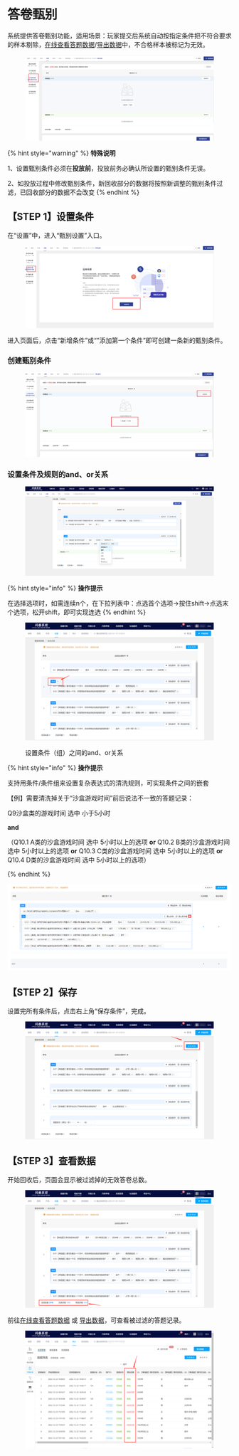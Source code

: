 # 答卷甄别

系统提供答卷甄别功能，适用场景：玩家提交后系统自动按指定条件把不符合要求的样本剔除，[在线查看答题数据](../../tong-ji-fen-xi/da-ti-shu-ju-zai-xian-cha-kan.md)/[导出数据](../../xia-zai-shu-ju/)中，不合格样本被标记为无效。

<figure><img src="../../../.gitbook/assets/image (13) (1) (1).png" alt=""><figcaption></figcaption></figure>

{% hint style="warning" %}
**特殊说明**

1、设置甄别条件必须在**投放前**，投放前务必确认所设置的甄别条件无误。

2、如投放过程中修改甄别条件，新回收部分的数据将按照新调整的甄别条件过滤，已回收部分的数据不会改变
{% endhint %}

## 【STEP 1】设置条件

在“设置”中，进入“甄别设置”入口。

<figure><img src="../../../.gitbook/assets/image (15) (1) (1).png" alt=""><figcaption></figcaption></figure>

进入页面后，点击“新增条件”或“”添加第一个条件”即可创建一条新的甄别条件。

### 创建甄别条件

<figure><img src="../../../.gitbook/assets/image (16) (1) (1).png" alt=""><figcaption></figcaption></figure>

### 设置条件及规则的and、or关系

<figure><img src="../../../.gitbook/assets/Snipaste_2024-01-29_09-26-46.png" alt=""><figcaption></figcaption></figure>

{% hint style="info" %}
**操作提示**

在选择选项时，如需连续n个，在下拉列表中：点选首个选项->按住shift->点选末个选项，松开shift，即可实现连选
{% endhint %}

<figure><img src="../../../.gitbook/assets/image (431).png" alt=""><figcaption><p>设置条件（组）之间的and、or关系</p></figcaption></figure>

{% hint style="info" %}
**操作提示**

支持用条件/条件组来设置复杂表达式的清洗规则，可实现条件之间的嵌套



【例】需要清洗掉关于“沙盒游戏时间”前后说法不一致的答题记录：

Q9沙盒类的游戏时间 选中 小于5小时&#x20;

**and**&#x20;

（Q10.1 A类的沙盒游戏时间 选中 5小时以上的选项 **or** Q10.2 B类的沙盒游戏时间 选中 5小时以上的选项 **or** Q10.3 C类的沙盒游戏时间 选中 5小时以上的选项 **or** Q10.4 D类的沙盒游戏时间 选中 5小时以上的选项）


{% endhint %}

![【例】复杂条件 --嵌套条件组](<../../../.gitbook/assets/image (81).png>)

## 【STEP 2】保存

设置完所有条件后，点击右上角“保存条件”，完成。

<figure><img src="../../../.gitbook/assets/image (401).png" alt=""><figcaption></figcaption></figure>

## 【STEP 3】查看数据

开始回收后，页面会显示被过滤掉的无效答卷总数。

<figure><img src="../../../.gitbook/assets/image (422).png" alt=""><figcaption></figcaption></figure>

前往[在线查看答题数据](../../tong-ji-fen-xi/da-ti-shu-ju-zai-xian-cha-kan.md) 或 [导出数据](../../xia-zai-shu-ju/)，可查看被过滤的答题记录。

<figure><img src="../../../.gitbook/assets/image (403).png" alt=""><figcaption></figcaption></figure>
